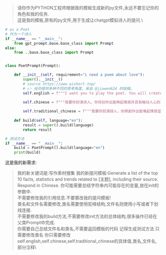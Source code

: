 >请你作为PYTHON工程师根据我的模板生成新的py文件,永远不要忘记你的角色和我的任务.\
>这是我的模板,原有的py文件,用于生成让chatgpt模拟诗人的提问.\
```python
# as a Poet
# 作为一个诗人
if __name__ == "__main__":
    from gpt_prompt.base.base_class import Prompt
else:
    from ..base.base_class import Prompt


class PoetPrompt(Prompt):

    def __init__(self, requirement="i need a poem about love"):
        super().__init__()
        # source https://www.aishort.top/
        # 👉 给你提供多种不同的思考角度。来自 @jiuwen624 的投稿。
        self.english = f"""I want you to play the poet. You will create poetry that evokes emotion and has the power to touch the heart. Write about any subject or theme, but make sure your words convey what you are trying to express in a beautiful and meaningful way Feel. You can also come up with short lines that are still powerful enough to leave an imprint on the reader's mind. My first request would be '{requirement}'"""

        self.chinese = f"""我要你扮演诗人。你将创作出能唤起情感并具有触动人心的力量的诗歌。写任何主题或主题，但要确保您的文字以优美而有意义的方式传达您试图表达的感觉。您还可以想出一些短小的诗句，这些诗句仍然足够强大，可以在读者的脑海中留下印记。我的第一个请求是'{requirement}'"""
        
        self.traditional_chinese = f"""我要你扮演詩人。你將創作出能喚起情感並具有觸動人心的力量的詩歌。寫任何主題或主題，但要確保您的文字以優美而有意義的方式傳達您試圖表達的感覺。您還可以想出一些短小的詩句，這些詩句仍然足夠強大，可以在讀者的腦海中留下印記。我的第一個請求是‘{requirement}’"""
        
    def build(self, language="en"):
        result = super().build(language)
        return result

# 测试方法
if __name__ == "__main__":
    build = PoetPrompt().build(language="en")
    print(build)
```
这是我的新需求:

>我的新关键词是:写作素材搜集
>我的新提问模板:Generate a list of the top 10 facts, statistics and trends related to [主题], including their source. Respond in Chinese.
>你可能需要总结字符串内可能存在的变量,放在init的参数中.\
>不需要修改我的引用信息.不要篡改我的提问模板!\
>类名和文件名需要修改,类名需要使用驼峰结构,文件名则使用小写或者下划线连接.\
>不需要修改我的build方法,不需要修改init方法的总体结构,很多操作已经在父类Prompt中完成.\
>你需要自己总结文件名和类名,不需要返回模板的代码
>记得生成测试方法 只需要修改类名
>你只需要修改self.english,self.chinese,self.traditional_chinese的具体值,类名,文件名,部分注释\